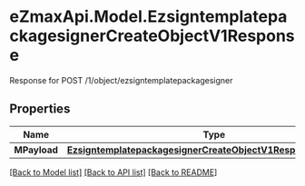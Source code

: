 # eZmaxApi.Model.EzsigntemplatepackagesignerCreateObjectV1Response
Response for POST /1/object/ezsigntemplatepackagesigner

## Properties

Name | Type | Description | Notes
------------ | ------------- | ------------- | -------------
**MPayload** | [**EzsigntemplatepackagesignerCreateObjectV1ResponseMPayload**](EzsigntemplatepackagesignerCreateObjectV1ResponseMPayload.md) |  | 

[[Back to Model list]](../README.md#documentation-for-models) [[Back to API list]](../README.md#documentation-for-api-endpoints) [[Back to README]](../README.md)

